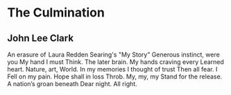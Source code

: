 # The Culmination
## John Lee Clark
An erasure of  Laura Redden Searing's "My Story"
Generous instinct, were you
My hand I must
Think. The later brain.
My hands craving every
Learned heart. Nature, art,
World. In my memories
I thought of trust
Then all fear. I
Fell on my pain.
Hope shall in loss
Throb. My, my, my
Stand for the release.
A nation’s groan beneath
Dear night. All right.